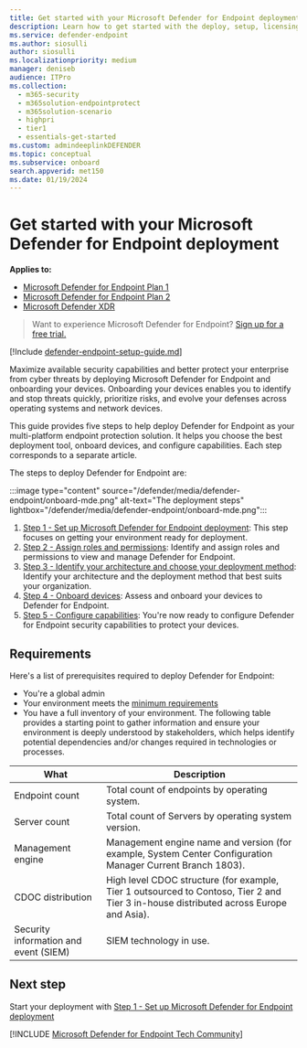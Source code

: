 ```yaml
---
title: Get started with your Microsoft Defender for Endpoint deployment
description: Learn how to get started with the deploy, setup, licensing validation, tenant configuration, network configuration stages.
ms.service: defender-endpoint
ms.author: siosulli
author: siosulli
ms.localizationpriority: medium
manager: deniseb
audience: ITPro
ms.collection:
  - m365-security
  - m365solution-endpointprotect
  - m365solution-scenario
  - highpri
  - tier1
  - essentials-get-started
ms.custom: admindeeplinkDEFENDER
ms.topic: conceptual
ms.subservice: onboard
search.appverid: met150
ms.date: 01/19/2024
---
```


# Get started with your Microsoft Defender for Endpoint deployment

**Applies to:**

- [Microsoft Defender for Endpoint Plan 1](microsoft-defender-endpoint.md)
- [Microsoft Defender for Endpoint Plan 2](microsoft-defender-endpoint.md)
- [Microsoft Defender XDR](/defender-xdr)

> Want to experience Microsoft Defender for Endpoint? [Sign up for a free trial.](https://signup.microsoft.com/create-account/signup?products=7f379fee-c4f9-4278-b0a1-e4c8c2fcdf7e&ru=https://aka.ms/MDEp2OpenTrial?ocid=docs-wdatp-exposedapis-abovefoldlink)

[!Include [defender-endpoint-setup-guide.md](../includes/mde-automated-setup-guide.md)]


Maximize available security capabilities and better protect your enterprise from cyber threats by deploying Microsoft Defender for Endpoint and onboarding your devices. Onboarding your devices enables you to identify and stop threats quickly, prioritize risks, and evolve your defenses across operating systems and network devices.

This guide provides five steps to help deploy Defender for Endpoint as your multi-platform endpoint protection solution. It helps you choose the best deployment tool, onboard devices, and configure capabilities. Each step corresponds to a separate article.

The steps to deploy Defender for Endpoint are:

:::image type="content" source="/defender/media/defender-endpoint/onboard-mde.png" alt-text="The deployment steps" lightbox="/defender/media/defender-endpoint/onboard-mde.png":::

1. [Step 1 - Set up Microsoft Defender for Endpoint deployment](production-deployment.md): This step focuses on getting your environment ready for deployment.
2. [Step 2 - Assign roles and permissions](prepare-deployment.md): Identify and assign roles and permissions to view and manage Defender for Endpoint.
3. [Step 3 - Identify your architecture and choose your deployment method](deployment-strategy.md): Identify your architecture and the deployment method that best suits your organization.
4. [Step 4 - Onboard devices](onboarding.md): Assess and onboard your devices to Defender for Endpoint.
5. [Step 5 - Configure capabilities](onboard-configure.md): You're now ready to configure Defender for Endpoint security capabilities to protect your devices.

## Requirements

Here's a list of prerequisites required to deploy Defender for Endpoint:

- You're a global admin
- Your environment meets the [minimum requirements](minimum-requirements.md)
- You have a full inventory of your environment. The following table provides a starting point to gather information and ensure your environment is deeply understood by stakeholders, which helps identify potential dependencies and/or changes required in technologies or processes.

|What|Description|
|---|---|
|Endpoint count|Total count of endpoints by operating system.|
|Server count|Total count of Servers by operating system version.|
|Management engine|Management engine name and version (for example, System Center Configuration Manager Current Branch 1803).|
|CDOC distribution|High level CDOC structure (for example, Tier 1 outsourced to Contoso, Tier 2 and Tier 3 in-house distributed across Europe and Asia).|
|Security information and event (SIEM)|SIEM technology in use.|

## Next step

Start your deployment with [Step 1 - Set up Microsoft Defender for Endpoint deployment](production-deployment.md)

[!INCLUDE [Microsoft Defender for Endpoint Tech Community](../includes/defender-mde-techcommunity.md)]

